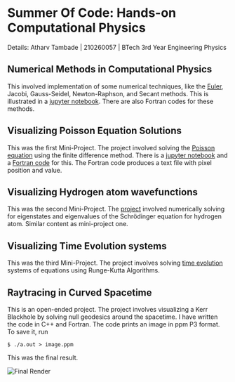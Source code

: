 # Summer Of Code: Hands-on Computational Physics

Details:
Atharv Tambade | 210260057 | BTech 3rd Year Engineering Physics

## Numerical Methods in Computational Physics

This involved implementation of some numerical techniques, like the [Euler](/Euler_method.ipynb), Jacobi, Gauss-Seidel, Newton-Raphson, and Secant methods. This is illustrated in a [jupyter notebook](/Numerical%20Methods/Apurv_Numerical_Method.ipynb). There are also Fortran codes for these methods.

## Visualizing Poisson Equation Solutions

This was the first Mini-Project. The project involved solving the [Poisson equation](/Poisson%20Equation/) using the finite difference method. There is a [jupyter notebook](/Poisson%20Equation/Apurv_poisson_solutions.ipynb) and a [Fortran code](/Poisson%20Equation/poisson.f90) for this. The Fortran code produces a text file with pixel position and value.

## Visualizing Hydrogen atom wavefunctions

This was the second Mini-Project. The [project](/Hydrogen%20Atom/) involved numerically solving for eigenstates and eigenvalues of the Schrödinger equation for hydrogen atom. Similar content as mini-project one.

## Visualizing Time Evolution systems

This was the third Mini-Project. The project involves solving [time evolution](/Time%20Evolutions/) systems of equations using Runge-Kutta Algorithms.

## Raytracing in Curved Spacetime

This is an open-ended project. The project involves visualizing a Kerr Blackhole by solving null geodesics around the spacetime. I have written the code in C++ and Fortran. The code prints an image in ppm P3 format. To save it, run

```console
$ ./a.out > image.ppm
```

This was the final result.

![Final Render](/final_render_1.png)













